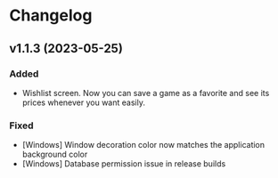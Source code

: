 # Changelog
## v1.1.3 (2023-05-25)
### Added
- Wishlist screen. Now you can save a game as a favorite and see its prices whenever you want easily.
### Fixed
- [Windows] Window decoration color now matches the application background color
- [Windows] Database permission issue in release builds
